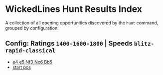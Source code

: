 # WickedLines Hunt Results Index

A collection of all opening opportunities discovered by the `hunt` command, grouped by configuration.

## Config: Ratings `1400-1600-1800` | Speeds `blitz-rapid-classical`

- [e4 e5 Nf3 Nc6 Bb5](hunt_results/1400-1600-1800/blitz-rapid-classical/e4_e5_Nf3_Nc6_Bb5.md)
- [start pos](hunt_results/1400-1600-1800/blitz-rapid-classical/start_pos.md)

